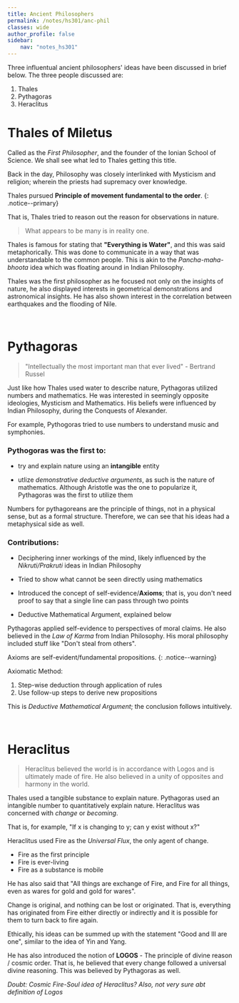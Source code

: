 ```yaml
---
title: Ancient Philosophers
permalink: /notes/hs301/anc-phil
classes: wide
author_profile: false
sidebar:
    nav: "notes_hs301"
---
```


Three influentual ancient philosophers' ideas have been discussed in brief below. The three people discussed are:

1. Thales
2. Pythagoras
3. Heraclitus

# Thales of Miletus

Called as the *First Philosopher*, and the founder of the Ionian School of Science. We shall see what led to Thales getting this title.

Back in the day, Philosophy was closely interlinked with Mysticism and religion; wherein the priests had supremacy over knowledge.

Thales pursued **Principle of movement fundamental to the order**.
{: .notice--primary}

That is, Thales tried to reason out the reason for observations in nature.

> What appears to be many is in reality one.

Thales is famous for stating that **"Everything is Water"**, and this was said metaphorically. This was done to communicate in a way that was understandable to the common people. This is akin to the *Pancha-maha-bhoota* idea which was floating around in Indian Philosophy. 

Thales was the first philosopher as he focused not only on the insights of nature, he also displayed interests in geometrical demonstrations and astronomical insights. He has also shown interest in the correlation between earthquakes and the flooding of Nile.



&nbsp; 


# Pythagoras

> "Intellectually the most important man that ever lived" - Bertrand Russel

Just like how Thales used water to describe nature, Pythagoras utilized numbers and mathematics. He was interested in seemingly opposite ideologies, Mysticism and Mathematics. His beliefs were influenced by Indian Philosophy, during the Conquests of Alexander.

For example, Pythogoras tried to use numbers to understand music and symphonies. 

### Pythogoras was the first to:

- try and explain nature using an **intangible** entity

- utlize *demonstrative deductive arguments*, as such is the nature of mathematics. Although Aristotle was the one to popularize it, Pythagoras was the first to utilize them

Numbers for pythagoreans are the principle of things, not in a physical sense, but as a formal structure. Therefore, we can see that his ideas had a metaphysical side as well.

### Contributions:

- Deciphering inner workings of the mind, likely influenced by the *Nikruti/Prakruti* ideas in Indian Philosophy

- Tried to show what cannot be seen directly using mathematics

- Introduced the concept of self-evidence/**Axioms**; that is, you don't need proof to say that a single line can pass through two points

- Deductive Mathematical Argument, explained below

Pythagoras applied self-evidence to perspectives of moral claims. He also believed in the *Law of Karma* from Indian Philosophy. His moral philosophy included stuff like "Don't steal from others". 

Axioms are self-evident/fundamental propositions.
{: .notice--warning}

Axiomatic Method:
1. Step-wise deduction through application of rules
2. Use follow-up steps to derive new propositions

This is *Deductive Mathematical Argument*; the conclusion follows intuitively.



&nbsp; 


# Heraclitus

> Heraclitus believed the world is in accordance with Logos and is ultimately made of fire. He also believed in a unity of opposites and harmony in the world.

Thales used a tangible substance to explain nature. Pythagoras used an intangible number to quantitatively explain nature. Heraclitus was concerned with *change* or *becoming*.

That is, for example, "If x is changing to y; can y exist without x?"

Heraclitus used Fire as the *Universal Flux*, the only agent of change.

- Fire as the first principle
- Fire is ever-living
- Fire as a substance is mobile

He has also said that "All things are exchange of Fire, and Fire for all things, even as wares for gold and gold for wares".

Change is original, and nothing can be lost or originated. That is, everything has originated from Fire either directly or indirectly and it is possible for them to turn back to fire again.

Ethically, his ideas can be summed up with the statement "Good and Ill are one", similar to the idea of Yin and Yang.

He has also introduced the notion of **LOGOS** - The principle of divine reason / cosmic order. That is, he believed that every change followed a universal divine reasoning. This was believed by Pythagoras as well.

*Doubt: Cosmic Fire-Soul idea of Heraclitus? Also, not very sure abt definition of Logos*